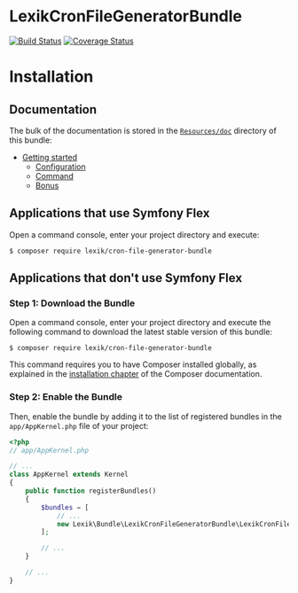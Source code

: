 LexikCronFileGeneratorBundle
============================

[![Build Status](https://travis-ci.org/lexik/LexikCronFileGeneratorBundle.svg?branch=master)](https://travis-ci.org/lexik/LexikCronFileGeneratorBundle)
[![Coverage Status](https://coveralls.io/repos/github/lexik/LexikCronFileGeneratorBundle/badge.svg?branch=master)](https://coveralls.io/github/lexik/LexikCronFileGeneratorBundle?branch=master)

Installation
============

Documentation
-------------

The bulk of the documentation is stored in the [`Resources/doc`](Resources/doc/index.md) directory of this bundle:

* [Getting started](Resources/doc/index.md#getting-started)
  * [Configuration](Resources/doc/index.md#configuration)
  * [Command](Resources/doc/index.md#command)
  * [Bonus](Resources/doc/index.md#bonus)

Applications that use Symfony Flex
----------------------------------

Open a command console, enter your project directory and execute:

```console
$ composer require lexik/cron-file-generator-bundle
```

Applications that don't use Symfony Flex
----------------------------------------

### Step 1: Download the Bundle

Open a command console, enter your project directory and execute the
following command to download the latest stable version of this bundle:

```console
$ composer require lexik/cron-file-generator-bundle
```

This command requires you to have Composer installed globally, as explained
in the [installation chapter](https://getcomposer.org/doc/00-intro.md)
of the Composer documentation.

### Step 2: Enable the Bundle

Then, enable the bundle by adding it to the list of registered bundles
in the `app/AppKernel.php` file of your project:

```php
<?php
// app/AppKernel.php

// ...
class AppKernel extends Kernel
{
    public function registerBundles()
    {
        $bundles = [
            // ...
            new Lexik\Bundle\LexikCronFileGeneratorBundle\LexikCronFileGeneratorBundle(),
        ];

        // ...
    }

    // ...
}
```
